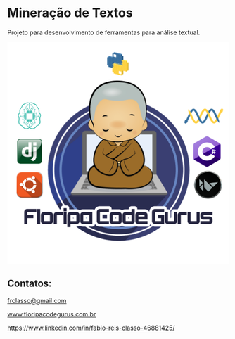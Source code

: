 Mineração de Textos
===================

Projeto para desenvolvimento de ferramentas para análise textual.




![Image](https://github.com/frclasso/mineracao_textos/blob/master/face_instagram_600x600.png)


Contatos:
--------- 

frclasso@gmail.com

www.floripacodegurus.com.br 

https://www.linkedin.com/in/fabio-reis-classo-46881425/